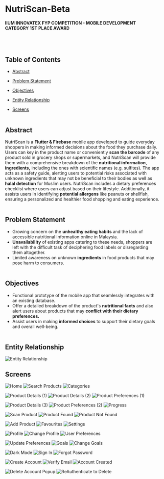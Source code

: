 # NutriScan-Beta
  
#### IIUM INNOVATEX FYP COMPETITION - MOBILE DEVELOPMENT CATEGORY 1ST PLACE AWARD
<br></br>

 
## Table of Contents
- [Abstract](#abstract)

- [Problem Statement](#problem-statement)

- [Objectives](#objectives)

- [Entity Relationship](#entity-relationship)

- [Screens](#screens)
<br></br>
  

## Abstract
NutriScan is a **Flutter & Firebase** mobile app developed to guide everyday shoppers in making informed decisions about the food they purchase daily. Users can key in the product name or conveniently **scan the barcode** of any product sold in grocery shops or supermarkets, and NutriScan will provide them with a comprehensive breakdown of the **nutritional information, ingredients,** including the ones with scientific names (e.g. sulfites). The app acts as a safety guide, alerting users to potential risks associated with unknown ingredients that may not be beneficial to their bodies as well as **halal detection** for Muslim users. NutriScan includes a dietary preferences checklist where users can adjust based on their lifestyle.  Additionally, it assists users in identifying **potential allergens** like peanuts or shellfish, ensuring a personalized and healthier food shopping and eating experience.
<br></br>

	
## Problem Statement
- Growing concern on the **unhealthy eating habits** and the lack of accessible nutritional information online in Malaysia.
- **Unavailability** of existing apps catering to these needs, shoppers are left with the difficult task of deciphering food labels or disregarding them altogether.
- Limited awareness on unknown **ingredients** in food products that may pose harm to consumers.
<br></br>



## Objectives
- Functional prototype of the mobile app that seamlessly integrates with an existing database. 
- Offer a detailed breakdown of the product's **nutritional facts** and also alert users about products that may **conflict with their dietary preferences.** 
- Assist users in making **informed choices** to support their dietary goals and overall well-being.
<br></br>


## Entity Relationship

![Entity Relationship](https://github.com/dumpacson/nutriscan-beta/blob/c1dc494f4d6f62093d9d11fa516b46b5141ff890/images/UML%20class.png "Entity Relationship")


## Screens

![Home](https://github.com/dumpacson/NutriScan-Beta/blob/07fbdeaa938dea98350b79b823faea22892d5589/images/Home.png "Home")  ![Search Products](https://github.com/dumpacson/NutriScan-Beta/blob/07fbdeaa938dea98350b79b823faea22892d5589/images/Search%20Products.png "Search Products")  ![Categories](https://github.com/dumpacson/NutriScan-Beta/blob/07fbdeaa938dea98350b79b823faea22892d5589/images/Categories.png "Categories")

![Product Details (1)](https://github.com/dumpacson/NutriScan-Beta/blob/c35244fdec2f48c1c5c5095c7f01c4778af4ac1d/images/Product%20Details%20(1).png "Product Details (1)")  ![Product Details (2)](https://github.com/dumpacson/NutriScan-Beta/blob/c35244fdec2f48c1c5c5095c7f01c4778af4ac1d/images/Product%20Details%20(2).png "Product Details (2)")  ![Product Preferences (1)](https://github.com/dumpacson/NutriScan-Beta/blob/c35244fdec2f48c1c5c5095c7f01c4778af4ac1d/images/Product%20Preferences%20(1).png "Product Preferences (1)")

![Product Details (3)](https://github.com/dumpacson/NutriScan-Beta/blob/5303287b4ab4ae38547e18ecf460fd20fbb7799d/images/Product%20Details%20(3).png "Product Details (3)")  ![Product Preferences (2)](https://github.com/dumpacson/NutriScan-Beta/blob/5303287b4ab4ae38547e18ecf460fd20fbb7799d/images/Product%20Preferences%20(2).png "Product Preferences (2)")  ![Progress](https://github.com/dumpacson/NutriScan-Beta/blob/5303287b4ab4ae38547e18ecf460fd20fbb7799d/images/Progress.png "Progress")

![Scan Product](https://github.com/dumpacson/NutriScan-Beta/blob/5303287b4ab4ae38547e18ecf460fd20fbb7799d/images/Scan%20Product.png "Scan Product")  ![Product Found](https://github.com/dumpacson/NutriScan-Beta/blob/5303287b4ab4ae38547e18ecf460fd20fbb7799d/images/Product%20Found.png "Product Found")  ![Product Not Found](https://github.com/dumpacson/NutriScan-Beta/blob/5303287b4ab4ae38547e18ecf460fd20fbb7799d/images/Product%20Not%20Found.png "Product Not Found")

![Add Product](https://github.com/dumpacson/NutriScan-Beta/blob/5303287b4ab4ae38547e18ecf460fd20fbb7799d/images/Add%20Product.png "Add Product")  ![Favourites](https://github.com/dumpacson/NutriScan-Beta/blob/5303287b4ab4ae38547e18ecf460fd20fbb7799d/images/Favourites.png "Favourites")  ![Settings](https://github.com/dumpacson/NutriScan-Beta/blob/5303287b4ab4ae38547e18ecf460fd20fbb7799d/images/Settings.png "Settings")

![Profile](https://github.com/dumpacson/NutriScan-Beta/blob/5303287b4ab4ae38547e18ecf460fd20fbb7799d/images/Profile.png "Profile")  ![Change Profile](https://github.com/dumpacson/NutriScan-Beta/blob/8848af76bd4c9391ede7feb01ddcc4b82f6e1ca6/images/Change%20Profile.png "Change Profile")  ![User Preferences](https://github.com/dumpacson/NutriScan-Beta/blob/8848af76bd4c9391ede7feb01ddcc4b82f6e1ca6/images/User%20Preferences.png "User Preferences")

![Update Preferences](https://github.com/dumpacson/NutriScan-Beta/blob/8848af76bd4c9391ede7feb01ddcc4b82f6e1ca6/images/Update%20Preferences.png "Update Preferences")  ![Goals](https://github.com/dumpacson/NutriScan-Beta/blob/8848af76bd4c9391ede7feb01ddcc4b82f6e1ca6/images/Goals.png "Goals")  ![Change Goals](https://github.com/dumpacson/NutriScan-Beta/blob/8848af76bd4c9391ede7feb01ddcc4b82f6e1ca6/images/Change%20Goals.png "Change Goals")

![Dark Mode](https://github.com/dumpacson/NutriScan-Beta/blob/251b9b49509243b1432b017fe5a2f7579cc89545/images/Dark%20Mode.png "Dark Mode")  ![Sign In](https://github.com/dumpacson/NutriScan-Beta/blob/251b9b49509243b1432b017fe5a2f7579cc89545/images/Sign%20In.png "Sign In")  ![Forgot Password](https://github.com/dumpacson/NutriScan-Beta/blob/251b9b49509243b1432b017fe5a2f7579cc89545/images/Forgot%20Password.png "Forgot Password")

![Create Account](https://github.com/dumpacson/NutriScan-Beta/blob/251b9b49509243b1432b017fe5a2f7579cc89545/images/Create%20Account.png "Create Account")  ![Verify Email](https://github.com/dumpacson/NutriScan-Beta/blob/251b9b49509243b1432b017fe5a2f7579cc89545/images/Verify%20Email.png "Verify Email")  ![Account Created](https://github.com/dumpacson/NutriScan-Beta/blob/251b9b49509243b1432b017fe5a2f7579cc89545/images/Account%20Created.png "Account Created")

![Delete Account Popup](https://github.com/dumpacson/NutriScan-Beta/blob/251b9b49509243b1432b017fe5a2f7579cc89545/images/Delete%20Account%20Popup.png "Delete Account Popup")  ![ReAuthenticate to Delete](https://github.com/dumpacson/NutriScan-Beta/blob/251b9b49509243b1432b017fe5a2f7579cc89545/images/ReAuthenticate%20to%20Delete.png "ReAuthenticate to Delete")


<br></br>
